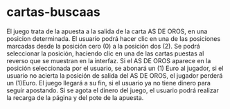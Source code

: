 # cartas-buscaas
<p> El juego trata de la apuesta a la salida de la carta AS DE OROS, en una posicion determinada.
El usuario podrá hacer clic en una de las posiciones marcadas desde la posición cero (0) a la posición dos (2). 
Se podrá seleccionar la posición, haciendo clic en una de las cartas puestas al reverso que se muestran en la 
interfaz. Si el AS DE OROS aparece en la posición seleccionada por el usuario, se abonará un (1) Euro al jugador, 
si el usuario no acierta la posición de salida del AS DE OROS, el jugador perderá un (1)Euro. El juego llegará 
a su fin, si el usuario ya no tiene dinero para seguir apostando. Si se agota el dinero del juego, el usuario
podrá realizar la recarga de la página y del pote de la apuesta. 
</p>
